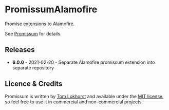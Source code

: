 # PromissumAlamofire

Promise extensions to Alamofire.

See [Promissum](https://github.com/tomlokhorst/Promissum) for details.


Releases
--------

 - **6.0.0** - 2021-02-20 - Separate Alamofire promissum extension into separate repository


Licence & Credits
-----------------

Promissum is written by [Tom Lokhorst](https://twitter.com/tomlokhorst) and available under the [MIT license](https://github.com/tomlokhorst/PromissumAlamofire/blob/develop/LICENSE), so feel free to use it in commercial and non-commercial projects.
